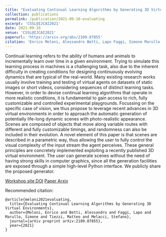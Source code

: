 ```yaml
---
title: "Evaluating Continual Learning Algorithms by Generating 3D Virtual Environments"
collection: publications
permalink: /publication/2021-09-16-evaluating
excerpt: 'CSSL@IJCAI2021'
date: 2021-09-16
venue: 'CSSL@IJCAI2021'
paperurl: 'https://arxiv.org/abs/2109.07855'
citation: 'Enrico Meloni, Alessandro Betti, Lapo Faggi, Simone Marullo, Matteo Tiezzi, Stefano Melacci (2021). &quot;Evaluating Continual Learning Algorithms by Generating 3D Virtual Environments &quot; <i> CSSL@IJCAI2021 </i>'
---
```

Continual learning refers to the ability of humans and animals to incrementally learn over time in a given environment. Trying to simulate this learning process in machines is a challenging task, also due to the inherent difficulty in creating conditions for designing continuously evolving dynamics that are typical of the real-world. Many existing research works usually involve training and testing of virtual agents on datasets of static images or short videos, considering sequences of distinct learning tasks. However, in order to devise continual learning algorithms that operate in more realistic conditions, it is fundamental to gain access to rich, fully customizable and controlled experimental playgrounds. Focussing on the specific case of vision, we thus propose to leverage recent advances in 3D virtual environments in order to approach the automatic generation of potentially life-long dynamic scenes with photo-realistic appearance. Scenes are composed of objects that move along variable routes with different and fully customizable timings, and randomness can also be included in their evolution. A novel element of this paper is that scenes are described in a parametric way, thus allowing the user to fully control the visual complexity of the input stream the agent perceives. These general principles are concretely implemented exploiting a recently published 3D virtual environment. The user can generate scenes without the need of having strong skills in computer graphics, since all the generation facilities are exposed through a simple high-level Python interface. We publicly share the proposed generator.

[Workshop site DOI](https://sites.google.com/view/sscl-workshop-ijcai-2021/)
[Paper Arxiv](https://arxiv.org/abs/2109.07855)

Recommended citation: 
```
@article{meloni2021evaluating,
  title={Evaluating Continual Learning Algorithms by Generating 3D Virtual Environments},
  author={Meloni, Enrico and Betti, Alessandro and Faggi, Lapo and Marullo, Simone and Tiezzi, Matteo and Melacci, Stefano},
  journal={arXiv preprint arXiv:2109.07855},
  year={2021}
}
```
